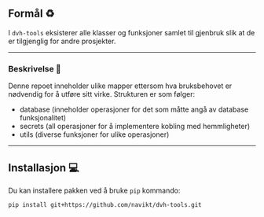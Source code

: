 ## Formål ♻️
I `dvh-tools` eksisterer alle klasser og funksjoner samlet til gjenbruk slik at de er tilgjenglig for andre prosjekter.

---

### Beskrivelse 🌳
Denne repoet inneholder ulike mapper ettersom hva bruksbehovet er 
nødvendig for å utføre sitt virke.
Strukturen er som følger:
- database (inneholder operasjoner for det som måtte angå av database funksjonalitet)
- secrets (all operasjoner for å implementere kobling med hemmligheter) 
- utils (diverse funksjoner for ulike operasjoner)

---

## Installasjon 💻
Du kan installere pakken ved å bruke `pip` kommando:

```shell
pip install git+https://github.com/navikt/dvh-tools.git
```
